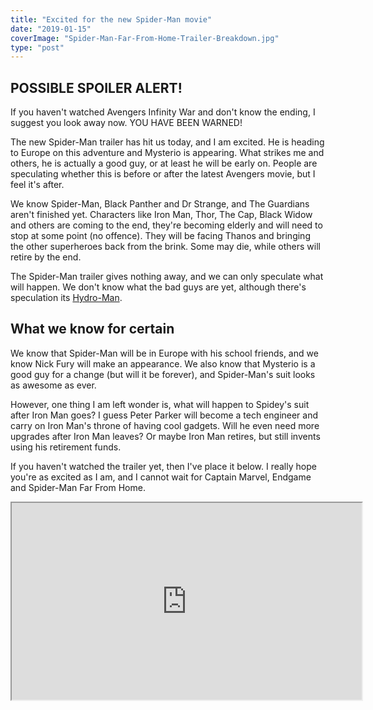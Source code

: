 ```yaml
---
title: "Excited for the new Spider-Man movie"
date: "2019-01-15"
coverImage: "Spider-Man-Far-From-Home-Trailer-Breakdown.jpg"
type: "post"
---
```


## POSSIBLE SPOILER ALERT!

If you haven't watched Avengers Infinity War and don't know the ending, I suggest you look away now. YOU HAVE BEEN WARNED!

The new Spider-Man trailer has hit us today, and I am excited. He is heading to Europe on this adventure and Mysterio is appearing. What strikes me and others, he is actually a good guy, or at least he will be early on. People are speculating whether this is before or after the latest Avengers movie, but I feel it's after.

We know Spider-Man, Black Panther and Dr Strange, and The Guardians aren't finished yet. Characters like Iron Man, Thor, The Cap, Black Widow and others are coming to the end, they're becoming elderly and will need to stop at some point (no offence). They will be facing Thanos and bringing the other superheroes back from the brink. Some may die, while others will retire by the end.

The Spider-Man trailer gives nothing away, and we can only speculate what will happen. We don't know what the bad guys are yet, although there's speculation its [Hydro-Man](https://comicvine.gamespot.com/hydro-man/4005-4457/).

## What we know for certain

We know that Spider-Man will be in Europe with his school friends, and we know Nick Fury will make an appearance. We also know that Mysterio is a good guy for a change (but will it be forever), and Spider-Man's suit looks as awesome as ever.

However, one thing I am left wonder is, what will happen to Spidey's suit after Iron Man goes? I guess Peter Parker will become a tech engineer and carry on Iron Man's throne of having cool gadgets. Will he even need more upgrades after Iron Man leaves? Or maybe Iron Man retires, but still invents using his retirement funds.

If you haven't watched the trailer yet, then I've place it below. I really hope you're as excited as I am, and I cannot wait for Captain Marvel, Endgame and Spider-Man Far From Home.

<iframe width="560" height="315" src="https://www.youtube.com/embed/DYYtuKyMtY8" allowfullscreen></iframe>
